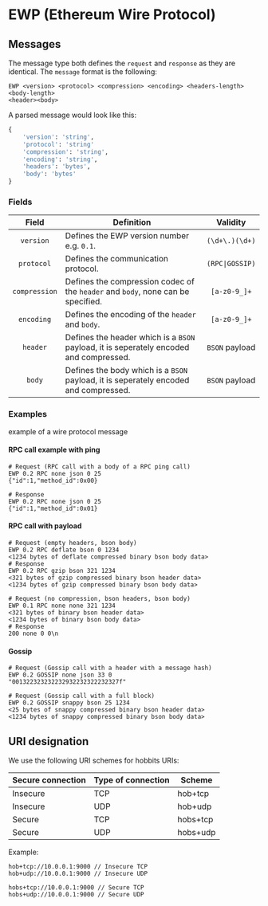 # EWP (Ethereum Wire Protocol)

## Messages

The message type both defines the `request` and `response` as they are identical. The `message` format is the following: 

```
EWP <version> <protocol> <compression> <encoding> <headers-length> <body-length>
<header><body>
```

A parsed message would look like this:

```python
{
    'version': 'string',
    'protocol': 'string'
    'compression': 'string',
    'encoding': 'string',
    'headers': 'bytes',
    'body': 'bytes'
}
```

### Fields

| Field | Definition | Validity |
|:------:|----------|:----:|
| `version` | Defines the EWP version number e.g. `0.1`. | `(\d+\.)(\d+)` |
| `protocol` | Defines the communication protocol. | `(RPC\|GOSSIP)` |
| `compression` | Defines the compression codec of the `header` and `body`, none can be specified. | `[a-z0-9_]+` |
| `encoding` | Defines the encoding of the `header` and `body`. | `[a-z0-9_]+` |
| `header` | Defines the header which is a `BSON` payload, it is seperately encoded and compressed. | `BSON` payload |
| `body` | Defines the body which is a `BSON` payload, it is seperately encoded and compressed. | `BSON` payload |

### Examples

example of a wire protocol message

#### RPC call example with ping
```
# Request (RPC call with a body of a RPC ping call)
EWP 0.2 RPC none json 0 25
{"id":1,"method_id":0x00}

# Response
EWP 0.2 RPC none json 0 25
{"id":1,"method_id":0x01}
```

#### RPC call with payload
```
# Request (empty headers, bson body)
EWP 0.2 RPC deflate bson 0 1234
<1234 bytes of deflate compressed binary bson body data>
# Response
EWP 0.2 RPC gzip bson 321 1234
<321 bytes of gzip compressed binary bson header data>
<1234 bytes of gzip compressed binary bson body data>

# Request (no compression, bson headers, bson body)
EWP 0.1 RPC none none 321 1234
<321 bytes of binary bson header data>
<1234 bytes of binary bson body data>
# Response
200 none 0 0\n
```

#### Gossip
```
# Request (Gossip call with a header with a message hash)
EWP 0.2 GOSSIP none json 33 0
"001322323232232932232322232327f"

# Request (Gossip call with a full block)
EWP 0.2 GOSSIP snappy bson 25 1234
<25 bytes of snappy compressed binary bson header data>
<1234 bytes of snappy compressed binary bson body data>
```

## URI designation

We use the following URI schemes for hobbits URIs:

| Secure connection | Type of connection | Scheme   |
| ----------------- | ------------------ | -------- |
| Insecure          | TCP                | hob+tcp  |
| Insecure          | UDP                | hob+udp  |
| Secure            | TCP                | hobs+tcp |
| Secure            | UDP                | hobs+udp |

Example:

```
hob+tcp://10.0.0.1:9000 // Insecure TCP
hob+udp://10.0.0.1:9000 // Insecure UDP

hobs+tcp://10.0.0.1:9000 // Secure TCP
hobs+udp://10.0.0.1:9000 // Secure UDP 
```
